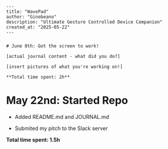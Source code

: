 # 

```
---
title: "WavePad"
author: "Ginobeano"
description: "Ultimate Gesture Controlled Device Companion"
created_at: "2025-05-22"
---
```

### 

```
# June 8th: Got the screen to work!

[actual journal content - what did you do?]

[insert pictures of what you're working on!]

**Total time spent: 2h**
```

# May 22nd: Started Repo

- Added README.md and JOURNAL.md

- Submited my pitch to the Slack server

**Total time spent: 1.5h**


